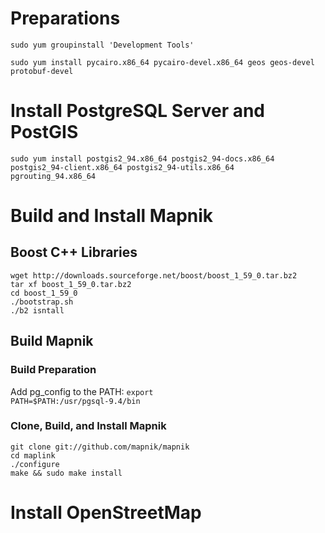 # Preparations
<pre><code>sudo yum groupinstall 'Development Tools'</code></pre>
<pre><code>sudo yum install pycairo.x86_64 pycairo-devel.x86_64 geos geos-devel protobuf-devel</code></pre>

# Install PostgreSQL Server and PostGIS
<code>sudo yum install postgis2_94.x86_64 postgis2_94-docs.x86_64 postgis2_94-client.x86_64 postgis2_94-utils.x86_64 pgrouting_94.x86_64</code>

# Build and Install Mapnik
## Boost C++ Libraries
<pre><code>wget http://downloads.sourceforge.net/boost/boost_1_59_0.tar.bz2
tar xf boost_1_59_0.tar.bz2
cd boost_1_59_0
./bootstrap.sh
./b2 isntall</code></pre>

## Build Mapnik
### Build Preparation
Add pg_config to the PATH:
<code>export PATH=$PATH:/usr/pgsql-9.4/bin</code>

### Clone, Build, and Install Mapnik
<pre><code>git clone git://github.com/mapnik/mapnik
cd maplink
./configure
make && sudo make install</code></pre>

# Install OpenStreetMap
